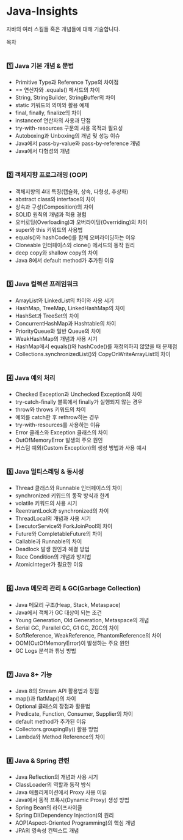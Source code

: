 # Java-Insights
자바의 여러 스킬들 혹은 개념들에 대해 기술합니다.


목차<br><br>

### 1️⃣ Java 기본 개념 & 문법<br>

- Primitive Type과 Reference Type의 차이점<br> 
- == 연산자와 .equals() 메서드의 차이<br>
- String, StringBuilder, StringBuffer의 차이<br>
- static 키워드의 의미와 활용 예제<br>
- final, finally, finalize의 차이<br> 
- instanceof 연산자의 사용과 단점<br>
- try-with-resources 구문의 사용 목적과 필요성<br>
- Autoboxing과 Unboxing의 개념 및 성능 이슈<br>
- Java에서 pass-by-value와 pass-by-reference 개념<br>
- Java에서 다형성의 개념<br><br>

### 2️⃣ 객체지향 프로그래밍 (OOP)<br>

- 객체지향의 4대 특징(캡슐화, 상속, 다형성, 추상화)<br>
- abstract class와 interface의 차이<br>
- 상속과 구성(Composition)의 차이<br>
- SOLID 원칙의 개념과 적용 경험<br>
- 오버로딩(Overloading)과 오버라이딩(Overriding)의 차이<br>
- super와 this 키워드의 사용법<br>
- equals()와 hashCode()를 함께 오버라이딩하는 이유<br>
- Cloneable 인터페이스와 clone() 메서드의 동작 원리<br>
- deep copy와 shallow copy의 차이<br>
- Java 8에서 default method가 추가된 이유<br><br>

### 3️⃣ Java 컬렉션 프레임워크<br>
- ArrayList와 LinkedList의 차이와 사용 시기<br>
- HashMap, TreeMap, LinkedHashMap의 차이<br>
- HashSet과 TreeSet의 차이<br>
- ConcurrentHashMap과 Hashtable의 차이<br>
- PriorityQueue와 일반 Queue의 차이<br>
- WeakHashMap의 개념과 사용 시기<br>
- HashMap에서 equals()와 hashCode()를 재정의하지 않았을 때 문제점<br>
- Collections.synchronizedList()와 CopyOnWriteArrayList의 차이<br><br>

### 4️⃣ Java 예외 처리<br>
- Checked Exception과 Unchecked Exception의 차이<br>
- try-catch-finally 블록에서 finally가 실행되지 않는 경우<br>
- throw와 throws 키워드의 차이<br>
- 예외를 catch한 후 rethrow하는 경우<br>
- try-with-resources를 사용하는 이유<br>
- Error 클래스와 Exception 클래스의 차이<br>
- OutOfMemoryError 발생의 주요 원인<br>
- 커스텀 예외(Custom Exception)의 생성 방법과 사용 예시<br><br>

### 5️⃣ Java 멀티스레딩 & 동시성<br>
- Thread 클래스와 Runnable 인터페이스의 차이<br>
- synchronized 키워드의 동작 방식과 한계<br>
- volatile 키워드의 사용 시기<br>
- ReentrantLock과 synchronized의 차이<br>
- ThreadLocal의 개념과 사용 시기<br>
- ExecutorService와 ForkJoinPool의 차이<br>
- Future와 CompletableFuture의 차이<br>
- Callable과 Runnable의 차이<br>
- Deadlock 발생 원인과 해결 방법<br>
- Race Condition의 개념과 방지법<br>
- AtomicInteger가 필요한 이유<br><br>

### 6️⃣ Java 메모리 관리 & GC(Garbage Collection)<br>
- Java 메모리 구조(Heap, Stack, Metaspace)<br>
- Java에서 객체가 GC 대상이 되는 조건<br>
- Young Generation, Old Generation, Metaspace의 개념<br>
- Serial GC, Parallel GC, G1 GC, ZGC의 차이<br>
- SoftReference, WeakReference, PhantomReference의 차이<br>
- OOM(OutOfMemoryError)이 발생하는 주요 원인<br>
- GC Logs 분석과 튜닝 방법<br><br>

### 7️⃣ Java 8+ 기능<br>
- Java 8의 Stream API 활용법과 장점<br>
- map()과 flatMap()의 차이<br>
- Optional 클래스의 장점과 활용법<br>
- Predicate, Function, Consumer, Supplier의 차이<br>
- default method가 추가된 이유<br>
- Collectors.groupingBy() 활용 방법<br>
- Lambda와 Method Reference의 차이<br><br>

### 8️⃣ Java & Spring 관련<br>
- Java Reflection의 개념과 사용 시기<br>
- ClassLoader의 역할과 동작 방식<br>
- Java 애플리케이션에서 Proxy 사용 이유<br>
- Java에서 동적 프록시(Dynamic Proxy) 생성 방법<br>
- Spring Bean의 라이프사이클<br>
- Spring DI(Dependency Injection)의 원리<br>
- AOP(Aspect-Oriented Programming)의 핵심 개념<br>
- JPA의 영속성 컨텍스트 개념<br>